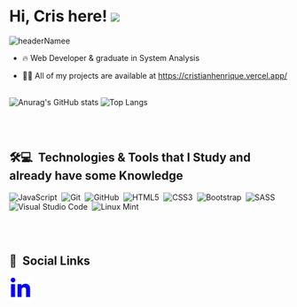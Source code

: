 
<h1 align="left">Hi, Cris here! <img src="https://raw.githubusercontent.com/aemmadi/aemmadi/master/wave.gif" width="30"></h1>

![headerNamee](https://github.com/chrissshenri/chrissshenri/assets/102925001/9bacb4e3-c2f0-4ed4-9e62-9cd2aa0e5974)

- 🔥 Web Developer & graduate in System Analysis 

- 👨‍💻 All of my projects are available at https://cristianhenrique.vercel.app/ 
<br><br>

![Anurag's GitHub stats](https://github-readme-stats.vercel.app/api?username=chrissshenri&show_icons=true&theme=transparent)
![Top Langs](https://github-readme-stats.vercel.app/api/top-langs/?username=chrissshenri&hide=TeX&layout=compact&theme=transparent)

<br><br>

## 🛠💻 &nbsp;Technologies & Tools that I Study and already have some Knowledge

![JavaScript](https://img.shields.io/badge/-JavaScript-05122A?style=flat&logo=javascript)&nbsp;
![Git](https://img.shields.io/badge/-Git-05122A?style=flat&logo=git)&nbsp;
![GitHub](https://img.shields.io/badge/-GitHub-05122A?style=flat&logo=github)&nbsp;
![HTML5](https://img.shields.io/badge/html5-%23E34F26.svg?style=for-the-badge&logo=html5&logoColor=white)&nbsp;
![CSS3](https://img.shields.io/badge/css3-%231572B6.svg?style=for-the-badge&logo=css3&logoColor=white)&nbsp;
![Bootstrap](https://img.shields.io/badge/bootstrap-%238511FA.svg?style=for-the-badge&logo=bootstrap&logoColor=white)&nbsp;
![SASS](https://img.shields.io/badge/SASS-hotpink.svg?style=for-the-badge&logo=SASS&logoColor=white)&nbsp;
![Visual Studio Code](https://img.shields.io/badge/-Visual%20Studio%20Code-05122A?style=flat&logo=visual-studio-code&logoColor=007ACC)&nbsp;
![Linux Mint](https://img.shields.io/badge/Linux%20Mint-87CF3E?style=for-the-badge&logo=Linux%20Mint&logoColor=white)&nbsp;

<br><br>

## 🚀 &nbsp;Social Links

<a target="_blank" href="https://www.linkedin.com/in/cristian-henrique-760b73264/">
    <img align="left" alt="Linkedin" width="40px" src="https://github.com/chrissshenri/chrissshenri/blob/main/linkedin.svg" /> 
</a>
